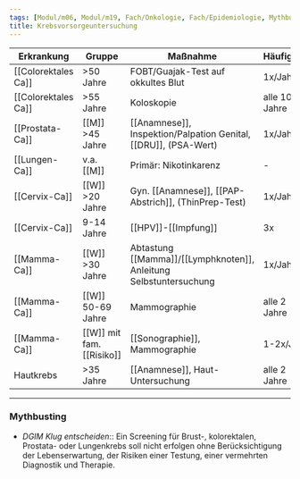 ```yaml
---
tags: [Modul/m06, Modul/m19, Fach/Onkologie, Fach/Epidemiologie, Mythbusting/DGIM-Klug-entscheiden]
title: Krebsvorsorgeuntersuchung
---
```


Erkrankung|Gruppe|Maßnahme|Häufigkeit
-|-|-|-
[[Colorektales Ca]]|>50 Jahre|FOBT/Guajak-Test auf okkultes Blut|1x/Jahr
[[Colorektales Ca]]|>55 Jahre|Koloskopie|alle 10 Jahre
[[Prostata-Ca]]|[[M]] >45 Jahre|[[Anamnese]], Inspektion/Palpation Genital, [[DRU]], (PSA-Wert)|1x/Jahr
[[Lungen-Ca]]|v.a. [[M]]|Primär: Nikotinkarenz|-
[[Cervix-Ca]]|[[W]] >20 Jahre|Gyn. [[Anamnese]], [[PAP-Abstrich]], (ThinPrep-Test)|1x/Jahr
[[Cervix-Ca]]|9-14 Jahre|[[HPV]]-[[Impfung]]|3x
[[Mamma-Ca]]|[[W]] >30 Jahre|Abtastung [[Mamma]]/[[Lymphknoten]], Anleitung Selbstuntersuchung|1x/Jahr
[[Mamma-Ca]]|[[W]] 50-69 Jahre|Mammographie|alle 2 Jahre
[[Mamma-Ca]]|[[W]] mit fam. [[Risiko]]|[[Sonographie]], Mammographie|1-2x/Jahr
Hautkrebs|>35 Jahre|[[Anamnese]], Haut-Untersuchung|alle 2 Jahre


---
### Mythbusting
- *DGIM Klug entscheiden*:: Ein Screening für Brust-, kolorektalen, Prostata- oder Lungenkrebs soll nicht erfolgen ohne Berücksichtigung der Lebenserwartung, der Risiken einer Testung, einer vermehrten Diagnostik und Therapie.
